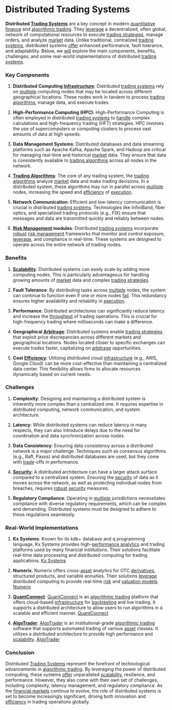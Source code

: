 # Distributed Trading Systems

**Distributed [Trading Systems](../t/trading_systems.md)** are a key concept in modern [quantitative finance](../q/quantitative_finance.md) and [algorithmic trading](../a/algorithmic_trading.md). They [leverage](../l/leverage.md) a decentralized, often global, network of computational resources to execute [trading strategies](../t/trading_strategies.md), manage orders, and analyze [market](../m/market.md) data. Unlike traditional, centralized [trading systems](../t/trading_systems.md), distributed systems [offer](../o/offer.md) enhanced performance, fault tolerance, and adaptability. Below, we [will](../w/will.md) explore the main components, benefits, challenges, and some real-world implementations of distributed [trading systems](../t/trading_systems.md).

### Key Components

1. **Distributed Computing [Infrastructure](../i/infrastructure.md)**: 
   Distributed [trading systems](../t/trading_systems.md) rely on [multiple](../m/multiple.md) computing nodes that may be located across different geographical locations. These nodes work in tandem to process [trading algorithms](../t/trading_algorithms.md), manage data, and execute trades.

2. **High-Performance Computing (HPC)**: 
   High-Performance Computing is often employed in distributed [trading systems](../t/trading_systems.md) to [handle](../h/handle.md) complex calculations and high-frequency trading (HFT) strategies. HPC involves the use of supercomputers or computing clusters to process vast amounts of data at high speeds.

3. **Data Management Systems**:
   Distributed databases and data streaming platforms such as Apache Kafka, Apache Spark, and Hadoop are critical for managing real-time and historical [market](../m/market.md) data. They ensure that data is consistently available to [trading algorithms](../t/trading_algorithms.md) across all nodes in the network.

4. **[Trading Algorithms](../t/trading_algorithms.md)**:
   The core of any trading system, the [trading algorithms](../t/trading_algorithms.md) analyze [market](../m/market.md) data and make trading decisions. In a distributed system, these algorithms may run in parallel across [multiple](../m/multiple.md) nodes, increasing the speed and [efficiency](../e/efficiency.md) of [execution](../e/execution.md).

5. **Network Communication**:
   Efficient and low-latency communication is crucial in distributed [trading systems](../t/trading_systems.md). Technologies like InfiniBand, fiber optics, and specialized trading protocols (e.g., FIX) ensure that messages and data are transmitted quickly and reliably between nodes.

6. **[Risk Management](../r/risk_management.md) modules**:
   Distributed [trading systems](../t/trading_systems.md) incorporate [robust](../r/robust.md) [risk management](../r/risk_management.md) frameworks that monitor and control exposure, [leverage](../l/leverage.md), and compliance in real-time. These systems are designed to operate across the entire network of trading nodes.

### Benefits

1. **[Scalability](../s/scalability.md)**:
   Distributed systems can easily scale by adding more computing nodes. This is particularly advantageous for handling growing amounts of [market](../m/market.md) data and complex [trading strategies](../t/trading_strategies.md).

2. **Fault Tolerance**:
   By distributing tasks across [multiple](../m/multiple.md) nodes, the system can continue to function even if one or more nodes [fail](../f/fail.md). This redundancy ensures higher availability and reliability in [execution](../e/execution.md).

3. **Performance**:
   Distributed architectures can significantly reduce latency and increase the [throughput](../t/throughput.md) of trading operations. This is crucial for high-frequency trading where milliseconds can make a difference.

4. **Geographical [Arbitrage](../a/arbitrage.md)**:
   Distributed systems enable [trading strategies](../t/trading_strategies.md) that exploit price discrepancies across different markets and geographical locations. Nodes located closer to specific exchanges can execute trades faster, capitalizing on [arbitrage](../a/arbitrage.md) opportunities.

5. **Cost [Efficiency](../e/efficiency.md)**:
   Utilizing distributed cloud [infrastructure](../i/infrastructure.md) (e.g., AWS, Google Cloud) can be more cost-effective than maintaining a centralized data center. This flexibility allows firms to allocate resources dynamically based on current needs.

### Challenges

1. **Complexity**:
   Designing and maintaining a distributed system is inherently more complex than a centralized one. It requires expertise in distributed computing, network communication, and system architecture.

2. **Latency**:
   While distributed systems can reduce latency in many respects, they can also introduce delays due to the need for coordination and data synchronization across nodes.

3. **Data Consistency**:
   Ensuring data consistency across a distributed network is a major challenge. Techniques such as consensus algorithms (e.g., Raft, Paxos) and distributed databases are used, but they come with [trade](../t/trade.md)-offs in performance.

4. **[Security](../s/security.md)**:
   A distributed architecture can have a larger attack surface compared to a centralized system. Ensuring the [security](../s/security.md) of data as it moves across the network, as well as protecting individual nodes from breaches, requires [robust](../r/robust.md) [security](../s/security.md) measures.

5. **Regulatory Compliance**:
   Operating in [multiple](../m/multiple.md) jurisdictions necessitates compliance with diverse regulatory requirements, which can be complex and demanding. Distributed systems must be designed to adhere to these regulations seamlessly.

### Real-World Implementations

1. **Kx Systems**:
   Known for its kdb+ database and q programming language, Kx Systems provides high-[performance analytics](../p/performance_analytics.md) and trading platforms used by many financial institutions. Their solutions facilitate real-time data processing and distributed computing for trading applications.
   [Kx Systems](https://kx.com/)

2. **Numerix**:
   Numerix offers cross-[asset](../a/asset.md) analytics for OTC [derivatives](../d/derivatives.md), structured products, and variable annuities. Their solutions [leverage](../l/leverage.md) distributed computing to provide real-time [risk](../r/risk.md) and [valuation models](../v/valuation_models.md).
   [Numerix](https://www.numerix.com/)

3. **[QuantConnect](../q/quantconnect.md)**:
   [QuantConnect](../q/quantconnect.md) is an [algorithmic trading](../a/algorithmic_trading.md) platform that offers cloud-based [infrastructure](../i/infrastructure.md) for [backtesting](../b/backtesting.md) and live trading. It supports a distributed architecture to allow users to run algorithms in a scalable and efficient manner.
   [QuantConnect](https://www.quantconnect.com/)

4. **[AlgoTrader](../a/algotrader.md)**:
   [AlgoTrader](../a/algotrader.md) is an institutional-grade [algorithmic trading](../a/algorithmic_trading.md) software that supports automated trading of various [asset](../a/asset.md) classes. It utilizes a distributed architecture to provide high performance and [scalability](../s/scalability.md).
   [AlgoTrader](https://www.algotrader.com/)

### Conclusion

Distributed [Trading Systems](../t/trading_systems.md) represent the forefront of technological advancements in [algorithmic trading](../a/algorithmic_trading.md). By leveraging the power of distributed computing, these systems [offer](../o/offer.md) unparalleled [scalability](../s/scalability.md), resilience, and performance. However, they also come with their own set of challenges, including complexity, latency management, and regulatory compliance. As the [financial markets](../f/financial_market.md) continue to evolve, the role of distributed systems is set to become increasingly significant, driving both innovation and [efficiency](../e/efficiency.md) in trading operations globally.
